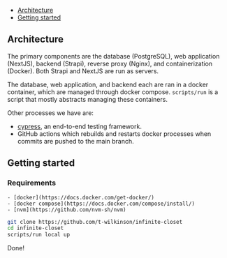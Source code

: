 - [Architecture](#architecture)
- [Getting started](#getting-started)

## Architecture
The primary components are the database (PostgreSQL), web application (NextJS), backend (Strapi), reverse proxy (Nginx), and containerization (Docker). Both Strapi and NextJS are run as servers.

The database, web application, and backend each are ran in a docker container, which are managed through docker compose. `scripts/run` is a script that mostly abstracts managing these containers.

Other processes we have are:
- [cypress](https://www.cypress.io/), an end-to-end testing framework.
- GitHub actions which rebuilds and restarts docker processes when commits are pushed to the main branch.

## Getting started
### Requirements
    - [docker](https://docs.docker.com/get-docker/)
    - [docker compose](https://docs.docker.com/compose/install/)
    - [nvm](https://github.com/nvm-sh/nvm)
```bash
git clone https://github.com/t-wilkinson/infinite-closet
cd infinite-closet
scripts/run local up
```

Done!
